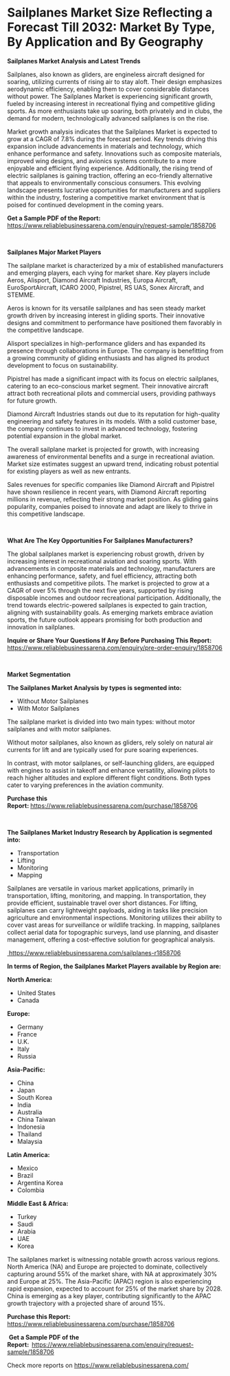 <p><h1>Sailplanes Market Size Reflecting a Forecast Till 2032: Market By Type, By Application and By Geography</h1></p><p><strong>Sailplanes Market Analysis and Latest Trends</strong></p>
<p><p>Sailplanes, also known as gliders, are engineless aircraft designed for soaring, utilizing currents of rising air to stay aloft. Their design emphasizes aerodynamic efficiency, enabling them to cover considerable distances without power. The Sailplanes Market is experiencing significant growth, fueled by increasing interest in recreational flying and competitive gliding sports. As more enthusiasts take up soaring, both privately and in clubs, the demand for modern, technologically advanced sailplanes is on the rise.</p><p>Market growth analysis indicates that the Sailplanes Market is expected to grow at a CAGR of 7.8% during the forecast period. Key trends driving this expansion include advancements in materials and technology, which enhance performance and safety. Innovations such as composite materials, improved wing designs, and avionics systems contribute to a more enjoyable and efficient flying experience. Additionally, the rising trend of electric sailplanes is gaining traction, offering an eco-friendly alternative that appeals to environmentally conscious consumers. This evolving landscape presents lucrative opportunities for manufacturers and suppliers within the industry, fostering a competitive market environment that is poised for continued development in the coming years.</p></p>
<p><strong>Get a Sample PDF of the Report:&nbsp;</strong> <a href="https://www.reliablebusinessarena.com/enquiry/request-sample/1858706?utm_campaign=3121&utm_medium=2&utm_source=Github&utm_content=ia&utm_term=30032025&utm_id=sailplanes">https://www.reliablebusinessarena.com/enquiry/request-sample/1858706</a></p>
<p>&nbsp;</p>
<p><strong>Sailplanes Major Market Players</strong></p>
<p><p>The sailplane market is characterized by a mix of established manufacturers and emerging players, each vying for market share. Key players include Aeros, Alisport, Diamond Aircraft Industries, Europa Aircraft, EuroSportAircraft, ICARO 2000, Pipistrel, RS UAS, Sonex Aircraft, and STEMME. </p><p>Aeros is known for its versatile sailplanes and has seen steady market growth driven by increasing interest in gliding sports. Their innovative designs and commitment to performance have positioned them favorably in the competitive landscape.</p><p>Alisport specializes in high-performance gliders and has expanded its presence through collaborations in Europe. The company is benefitting from a growing community of gliding enthusiasts and has aligned its product development to focus on sustainability.</p><p>Pipistrel has made a significant impact with its focus on electric sailplanes, catering to an eco-conscious market segment. Their innovative aircraft attract both recreational pilots and commercial users, providing pathways for future growth.</p><p>Diamond Aircraft Industries stands out due to its reputation for high-quality engineering and safety features in its models. With a solid customer base, the company continues to invest in advanced technology, fostering potential expansion in the global market.</p><p>The overall sailplane market is projected for growth, with increasing awareness of environmental benefits and a surge in recreational aviation. Market size estimates suggest an upward trend, indicating robust potential for existing players as well as new entrants.</p><p>Sales revenues for specific companies like Diamond Aircraft and Pipistrel have shown resilience in recent years, with Diamond Aircraft reporting millions in revenue, reflecting their strong market position. As gliding gains popularity, companies poised to innovate and adapt are likely to thrive in this competitive landscape.</p></p>
<p>&nbsp;</p>
<p><strong>What Are The Key Opportunities For Sailplanes Manufacturers?</strong></p>
<p><p>The global sailplanes market is experiencing robust growth, driven by increasing interest in recreational aviation and soaring sports. With advancements in composite materials and technology, manufacturers are enhancing performance, safety, and fuel efficiency, attracting both enthusiasts and competitive pilots. The market is projected to grow at a CAGR of over 5% through the next five years, supported by rising disposable incomes and outdoor recreational participation. Additionally, the trend towards electric-powered sailplanes is expected to gain traction, aligning with sustainability goals. As emerging markets embrace aviation sports, the future outlook appears promising for both production and innovation in sailplanes.</p></p>
<p><strong>Inquire or Share Your Questions If Any Before Purchasing This Report:</strong> <a href="https://www.reliablebusinessarena.com/enquiry/pre-order-enquiry/1858706?utm_campaign=3121&utm_medium=2&utm_source=Github&utm_content=ia&utm_term=30032025&utm_id=sailplanes">https://www.reliablebusinessarena.com/enquiry/pre-order-enquiry/1858706</a></p>
<p>&nbsp;</p>
<p><strong>Market Segmentation</strong></p>
<p><strong>The Sailplanes Market Analysis by types is segmented into:</strong></p>
<p><ul><li>Without Motor Sailplanes</li><li>With Motor Sailplanes</li></ul></p>
<p><p>The sailplane market is divided into two main types: without motor sailplanes and with motor sailplanes. </p><p>Without motor sailplanes, also known as gliders, rely solely on natural air currents for lift and are typically used for pure soaring experiences. </p><p>In contrast, with motor sailplanes, or self-launching gliders, are equipped with engines to assist in takeoff and enhance versatility, allowing pilots to reach higher altitudes and explore different flight conditions. Both types cater to varying preferences in the aviation community.</p></p>
<p><strong>Purchase this Report:&nbsp;</strong><a href="https://www.reliablebusinessarena.com/purchase/1858706?utm_campaign=3121&utm_medium=2&utm_source=Github&utm_content=ia&utm_term=30032025&utm_id=sailplanes">https://www.reliablebusinessarena.com/purchase/1858706</a></p>
<p>&nbsp;</p>
<p><strong>The Sailplanes Market Industry Research by Application is segmented into:</strong></p>
<p><ul><li>Transportation</li><li>Lifting</li><li>Monitoring</li><li>Mapping</li></ul></p>
<p><p>Sailplanes are versatile in various market applications, primarily in transportation, lifting, monitoring, and mapping. In transportation, they provide efficient, sustainable travel over short distances. For lifting, sailplanes can carry lightweight payloads, aiding in tasks like precision agriculture and environmental inspections. Monitoring utilizes their ability to cover vast areas for surveillance or wildlife tracking. In mapping, sailplanes collect aerial data for topographic surveys, land use planning, and disaster management, offering a cost-effective solution for geographical analysis.</p></p>
<p><a href="https://www.reliablebusinessarena.com/sailplanes-r1858706?utm_campaign=3121&utm_medium=2&utm_source=Github&utm_content=ia&utm_term=30032025&utm_id=sailplanes">&nbsp;https://www.reliablebusinessarena.com/sailplanes-r1858706</a></p>
<p><strong>In terms of Region, the Sailplanes Market Players available by Region are:</strong></p>
<p>
    <p> <strong> North America: </strong>
        <ul>
            <li>United States</li>
            <li>Canada</li>
        </ul>
        </p> 
    <p> <strong> Europe: </strong>
        <ul>
            <li>Germany</li>
            <li>France</li>
            <li>U.K.</li>
            <li>Italy</li>
            <li>Russia</li>
        </ul>
        </p> 
    <p> <strong> Asia-Pacific: </strong>
        <ul>
            <li>China</li>
            <li>Japan</li>
            <li>South Korea</li>
            <li>India</li>
            <li>Australia</li>
            <li>China Taiwan</li>
            <li>Indonesia</li>
            <li>Thailand</li>
            <li>Malaysia</li>
        </ul>
        </p> 
    <p> <strong> Latin America: </strong>
        <ul>
            <li>Mexico</li>
            <li>Brazil</li>
            <li>Argentina Korea</li>
            <li>Colombia</li>
        </ul>
        </p> 
    <p> <strong> Middle East & Africa: </strong>
        <ul>
            <li>Turkey</li>
            <li>Saudi</li>
            <li>Arabia</li>
            <li>UAE</li>
            <li>Korea</li>
        </ul>
    </p>
    </p>
<p><p>The sailplanes market is witnessing notable growth across various regions. North America (NA) and Europe are projected to dominate, collectively capturing around 55% of the market share, with NA at approximately 30% and Europe at 25%. The Asia-Pacific (APAC) region is also experiencing rapid expansion, expected to account for 25% of the market share by 2028. China is emerging as a key player, contributing significantly to the APAC growth trajectory with a projected share of around 15%.</p></p>
<p><strong>Purchase this Report: </strong><a href="https://www.reliablebusinessarena.com/purchase/1858706?utm_campaign=3121&utm_medium=2&utm_source=Github&utm_content=ia&utm_term=30032025&utm_id=sailplanes">https://www.reliablebusinessarena.com/purchase/1858706</a></p>
<p>&nbsp;<strong>Get a Sample PDF of the Report:&nbsp;&nbsp;</strong><a href="https://www.reliablebusinessarena.com/enquiry/request-sample/1858706?utm_campaign=3121&utm_medium=2&utm_source=Github&utm_content=ia&utm_term=30032025&utm_id=sailplanes">https://www.reliablebusinessarena.com/enquiry/request-sample/1858706</a></p>
<p><strong></strong></p>
<p>Check more reports on <a href="https://www.reliablebusinessarena.com/?utm_campaign=3121&utm_medium=2&utm_source=Github&utm_content=ia&utm_term=30032025&utm_id=sailplanes">https://www.reliablebusinessarena.com/</a></p>